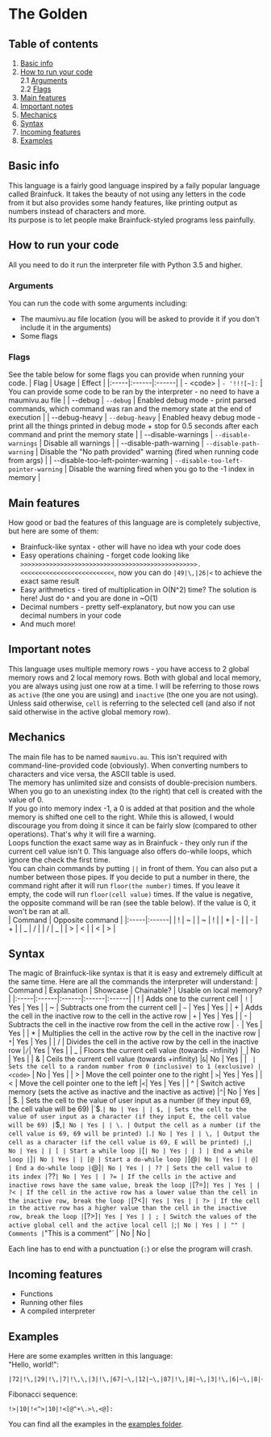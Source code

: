 # The Golden

## Table of contents

1. [Basic info](#basic-info)
2. [How to run your code](#run-code)<br>
   2.1 [Arguments](#run-code-args)<br>
   2.2 [Flags](#run-code-flags)
3. [Main features](#main-features)
4. [Important notes](#important-notes)
5. [Mechanics](#mechanics)
6. [Syntax](#syntax)
7. [Incoming features](#incoming-features)
8. [Examples](#examples)

## Basic info <a name="basic-info"></a>

This language is a fairly good language inspired by a faily popular language called Brainfuck. It takes the beauty of not using any letters in the code from it but also provides some handy features, like printing output as numbers instead of characters and more.
<br>Its purpose is to let people make Brainfuck-styled programs less painfully.

## How to run your code <a name="run-code"></a>

All you need to do it run the interpreter file with Python 3.5 and higher.

### Arguments <a name="run-code-args"></a>

You can run the code with some arguments including:

-   The maumivu.au file location (you will be asked to provide it if you don't include it in the arguments)
-   Some flags

### Flags <a name="run-code-flags"></a>

See the table below for some flags you can provide when running your code.
| Flag | Usage | Effect |
|:-----|:------|:------|
| - \<code\> | `- '!!![~]:` | You can provide some code to be ran by the interpreter - no need to have a maumivu.au file |
| --debug | `--debug` | Enabled debug mode - print parsed commands, which command was ran and the memory state at the end of execution |
| --debug-heavy | `--debug-heavy` | Enabled heavy debug mode - print all the things printed in debug mode + stop for 0.5 seconds after each command and print the memory state |
| --disable-warnings | `--disable-warnings` | Disable all warnings |
| --disable-path-warning | `--disable-path-warning` | Disable the "No path provided" warning (fired when running code from args) |
| --disable-too-left-pointer-warning | `--disable-too-left-pointer-warning` | Disable the warning fired when you go to the -1 index in memory |

## Main features <a name="main-features"></a>

How good or bad the features of this language are is completely subjective, but here are some of them:

-   Brainfuck-like syntax - other will have no idea wth your code does
-   Easy operations chaining - forget code looking like `>>>>>>>>>>>>>>>>>>>>>>>>>>>>>>>>>>>>>>>>>>>>>>>>>.<<<<<<<<<<<<<<<<<<<<<<<<<<`, now you can do `|49|\,|26|<` to achieve the exact same result
-   Easy arithmetics - tired of multiplication in O(N^2) time? The solution is here! Just do `*` and you are done in ~O(1)
-   Decimal numbers - pretty self-explanatory, but now you can use decimal numbers in your code
-   And much more!

## Important notes <a name="important-notes"></a>

This language uses multiple memory rows - you have access to 2 global memory rows and 2 local memory rows. Both with global and local memory, you are always using just one row at a time. I will be referring to those rows as `active` (the one you are using) and `inactive` (the one you are not using).<br>
Unless said otherwise, `cell` is referring to the selected cell (and also if not said otherwise in the active global memory row).<br>

## Mechanics <a name="mechanics"></a>

The main file has to be named `maumivu.au`. This isn't required with command-line-provided code (obviously).
When converting numbers to characters and vice versa, the ASCII table is used.<br>
The memory has unlimited size and consists of double-precision numbers. When you go to an unexisting index (to the right) that cell is created with the value of 0.<br>
If you go into memory index -1, a 0 is added at that position and the whole memory is shifted one cell to the right. While this is allowed, I would discourage you from doing it since it can be fairly slow (compared to other operations). That's why it will fire a warning.<br>
Loops function the exact same way as in Brainfuck - they only run if the current cell value isn't 0. This language also offers do-while loops, which ignore the check the first time.<br>
You can chain commands by putting `||` in front of them. You can also put a number between those pipes. If you decide to put a number in there, the command right after it will run `floor(the number)` times. If you leave it empty, the code will run `floor(cell value)` times. If the value is negative, the opposite command will be ran (see the table below). If the value is 0, it won't be ran at all.<br>
| Command | Opposite command |
|:-----|:------|
| ! | ~ |
| ~ | ! |
| + | - |
| - | + |
| _ | / |
| / | _ |
| > | < |
| < | > |

## Syntax <a name="syntax"></a>

The magic of Brainfuck-like syntax is that it is easy and extremely difficult at the same time. Here are all the commands the interpreter will understand:
| Command | Explanation | Showcase | Chainable? | Usable on local memory? |
|:-----|:------|:------|:------|:------|
| ! | Adds one to the current cell | `!` | Yes | Yes |
| ~ | Subtracts one from the current cell | `~` | Yes | Yes |
| + | Adds the cell in the inactive row to the cell in the active row | `+` | Yes | Yes |
| - | Subtracts the cell in the inactive row from the cell in the active row | `-` | Yes | Yes |
| * | Multiplies the cell in the active row by the cell in the inactive row | `*`| Yes | Yes |
| / | Divides the cell in the active row by the cell in the inactive row |`/`| Yes | Yes |
| _ | Floors the current cell value (towards -infinity) |`_`| No | Yes |
| & | Ceils the current cell value (towards +infinity) |`&`| No | Yes |
| ` | Sets the cell to a random number from 0 (inclusive) to 1 (exclusive) | <code>`</code> | No | Yes |
| > | Move the cell pointer one to the right | `>`| Yes | Yes |
| < | Move the cell pointer one to the left |`<`| Yes | Yes |
| ^ | Switch active memory (sets the active as inactive and the inactive as active) |`^`| No | Yes |
| $. | Sets the cell to the value of user input as a number (if they input 69, the cell value will be 69) |`$.` | No | Yes |
| $, | Sets the cell to the value of user input as a character (if they input E, the cell value will be 69) | `$,`| No | Yes |
| \. | Output the cell as a number (if the cell value is 69, 69 will be printed) |`\.`| No | Yes |
| \, | Output the cell as a character (if the cell value is 69, E will be printed) |`\,`| No | Yes |
| [ | Start a while loop |`[` | No | Yes |
| ] | End a while loop | `]` | No | Yes |
| [@ | Start a do-while loop | `[@` | No | Yes |
| @] | End a do-while loop | `@]` | No | Yes |
| ?? | Sets the cell value to its index | `??` | No | Yes |
| ?= | If the cells in the active and inactive rows have the same value, break the loop | `[?=]` | Yes | Yes |
| ?< | If the cell in the active row has a lower value than the cell in the inactive row, break the loop | `[?<]` | Yes | Yes |
| ?> | If the cell in the active row has a higher value than the cell in the inactive row, break the loop | `[?>]` | Yes | Yes |
| ; | Switch the values of the active global cell and the active local cell | `;` | No | Yes |
| "" | Comments | `"This is a comment"` | No | No |

Each line has to end with a punctuation (`:`) or else the program will crash.

## Incoming features <a name="incoming-features"></a>

-   Functions
-   Running other files
-   A compiled interpreter

## Examples <a name="examples"></a>

Here are some examples written in this language:<br>
"Hello, world!":

```
|72|!\,|29|!\,|7|!\,\,|3|!\,|67|~\,|12|~\,|87|!\,|8|~\,|3|!\,|6|~\,|8|~\,|67|~\,:
```

Fibonacci sequence:

```
!>|10|!<^>|10|!<[@^+\.>\,<@]:
```

You can find all the examples in the [examples folder](https://github.com/Pandicon/The-Golden/tree/main/examples).
